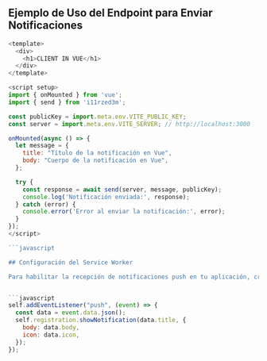 ## Ejemplo de Uso del Endpoint para Enviar Notificaciones 

```javascript
<template>
  <div>
    <h1>CLIENT IN VUE</h1>
  </div>
</template>

<script setup>
import { onMounted } from 'vue';
import { send } from 'i11rzed3m';

const publicKey = import.meta.env.VITE_PUBLIC_KEY;
const server = import.meta.env.VITE_SERVER; // http://localhost:3000

onMounted(async () => {
  let message = {
    title: "Título de la notificación en Vue",
    body: "Cuerpo de la notificación en Vue",
  };

  try {
    const response = await send(server, message, publicKey);
    console.log('Notificación enviada:', response);
  } catch (error) {
    console.error('Error al enviar la notificación:', error);
  }
});
</script>

```javascript

## Configuración del Service Worker

Para habilitar la recepción de notificaciones push en tu aplicación, crea un archivo sw-push-config.js en la carpeta public con el siguiente contenido:


```javascript
self.addEventListener("push", (event) => {
  const data = event.data.json();
  self.registration.showNotification(data.title, {
    body: data.body,
    icon: data.icon,
  });
});
